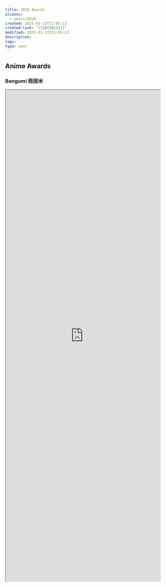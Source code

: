 ```yaml
---
title: 2018 Awards
aliases:
  - years/2018
created: 2025-01-13T21:05:13
created-link: "[[20250113]]"
modified: 2025-01-13T21:05:13
description: 
tags: 
type: year
---
```


## Anime Awards

### Bangumi 班固米

<iframe src='https://bgm.tv/award/2018' style='height:40vh;width:100%' class='iframe-radius' allow='fullscreen'/><center>via: <a href='https://bgm.tv/award/2018' target='_blank' class='external-link'>https://bgm.tv/award/2018</a></center>

### Animecorner

<iframe src='https://animecorner.me/2018-anime-of-the-year-awards-winners/' style='height:40vh;width:100%' class='iframe-radius' allow='fullscreen'/><center>via: <a href='https://animecorner.me/2018-anime-of-the-year-awards-winners/' target='_blank' class='external-link'>https://animecorner.me/2018-anime-of-the-year-awards-winners/</a></center>

## Game Awards

### Steam

<iframe src='https://store.steampowered.com/steamawards/2018?l=schinese' style='height:40vh;width:100%' class='iframe-radius' allow='fullscreen'/><center>via: <a href='https://store.steampowered.com/steamawards/2018?l=schinese' target='_blank' class='external-link'>https://store.steampowered.com/steamawards/2018?l=schinese</a></center>

### TGA

<iframe src='https://thegameawards.com/rewind/year-2018' style='height:40vh;width:100%' class='iframe-radius' allow='fullscreen'/><center>via: <a href='https://thegameawards.com/rewind/year-2018' target='_blank' class='external-link'>https://thegameawards.com/rewind/year-2018</a></center>

### Metacritic

<iframe src='https://www.metacritic.com/browse/games/score/metascore/year/all/filtered?view=detailed&sort=desc&year_selected=2018' style='height:40vh;width:100%' class='iframe-radius' allow='fullscreen'/><center>via: <a href='https://www.metacritic.com/browse/games/score/metascore/year/all/filtered?view=detailed&sort=desc&year_selected=2018' target='_blank' class='external-link'>https://www.metacritic.com/browse/games/score/metascore/year/all/filtered?view=detailed&sort=desc&year_selected=2018</a></center>

## Novel Awards

### Douban

<iframe src='https://book.douban.com/annual/2018' style='height:40vh;width:100%' class='iframe-radius' allow='fullscreen'/><center>via: <a href='https://book.douban.com/annual/2018' target='_blank' class='external-link'>https://book.douban.com/annual/2018</a></center>

## Movie Awards

### Douban

<iframe src='https://movie.douban.com/annual/2018' style='height:40vh;width:100%' class='iframe-radius' allow='fullscreen'/><center>via: <a href='https://movie.douban.com/annual/2018' target='_blank' class='external-link'>https://movie.douban.com/annual/2018</a></center>

### Academy

<iframe src='https://www.imdb.com/event/ev0000003/2018/1/' style='height:40vh;width:100%' class='iframe-radius' allow='fullscreen'/><center>via: <a href='https://www.imdb.com/event/ev0000003/2018/1/' target='_blank' class='external-link'>https://www.imdb.com/event/ev0000003/2018/1/</a></center>

## Music Awards

### Douban

<iframe src='https://music.douban.com/annual/2018' style='height:40vh;width:100%' class='iframe-radius' allow='fullscreen'/><center>via: <a href='https://music.douban.com/annual/2018' target='_blank' class='external-link'>https://music.douban.com/annual/2018</a></center>

## Coding Awards

### Product Hunt

<iframe src=' https://www.producthunt.com/golden-kitty-awards/hall-of-fame?year=2018' style='height:40vh;width:100%' class='iframe-radius' allow='fullscreen'/><center>via: <a href=' https://www.producthunt.com/golden-kitty-awards/hall-of-fame?year=2018' target='_blank' class='external-link'> https://www.producthunt.com/golden-kitty-awards/hall-of-fame?year=2018</a></center>

## Mobile

### Apple Store

<iframe src='https://developer.apple.com/design/awards/2018' style='height:40vh;width:100%' class='iframe-radius' allow='fullscreen'/><center>via: <a href='https://developer.apple.com/design/awards/2018' target='_blank' class='external-link'>https://developer.apple.com/design/awards/2018</a></center>

### Google Play

<iframe src='https://play.google.com/store/apps/editorial?id=mc_bestof2018_xfn_fcp&hl=en' style='height:40vh;width:100%' class='iframe-radius' allow='fullscreen'/><center>via: <a href='https://play.google.com/store/apps/editorial?id=mc_bestof2018_xfn_fcp&hl=en' target='_blank' class='external-link'>https://play.google.com/store/apps/editorial?id=mc_bestof2018_xfn_fcp&hl=en</a></center>

## Hentai Awards #nsfw

### Moe Game

<iframe src='https://moe-gameaward.com/prize/2018' style='height:40vh;width:100%' class='iframe-radius' allow='fullscreen'/><center>via: <a href='https://moe-gameaward.com/prize/2018' target='_blank' class='external-link'>https://moe-gameaward.com/prize/2018</a></center>

###  DLsite Game Sale Ranking

<iframe src='https://www.dlsite.com/maniax/ranking/year?year=2018&sort=sale&category=game' style='height:40vh;width:100%' class='iframe-radius' allow='fullscreen'/><center>via: <a href='https://www.dlsite.com/maniax/ranking/year?year=2018&sort=sale&category=game' target='_blank' class='external-link'>https://www.dlsite.com/maniax/ranking/year?year=2018&sort=sale&category=game</a></center>

### DLsite Voice Sale Ranking

<iframe src='https://www.dlsite.com/maniax/ranking/year?year=2018&sort=sale&category=voice' style='height:40vh;width:100%' class='iframe-radius' allow='fullscreen'/><center>via: <a href='https://www.dlsite.com/maniax/ranking/year?year=2018&sort=sale&category=voice' target='_blank' class='external-link'>https://www.dlsite.com/maniax/ranking/year?year=2018&sort=sale&category=voice</a></center>

### DLsite Comic Sale Ranking

<iframe src='https://www.dlsite.com/maniax/ranking/year?year=2018&sort=sale&category=comic' style='height:40vh;width:100%' class='iframe-radius' allow='fullscreen'/><center>via: <a href='https://www.dlsite.com/maniax/ranking/year?year=2018&sort=sale&category=comic' target='_blank' class='external-link'>https://www.dlsite.com/maniax/ranking/year?year=2018&sort=sale&category=comic</a></center>

